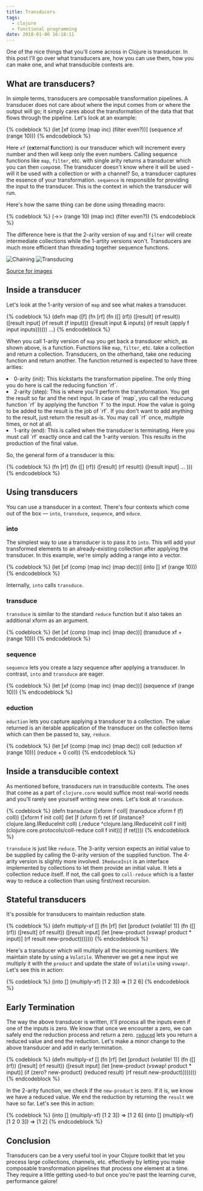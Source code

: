 ```yaml
---
title: Transducers
tags:
  - clojure
  - functional programming
date: 2018-01-06 16:18:11
---
```


One of the nice things that you'll come across in Clojure is transducer. In this post I'll go over what transducers are, how you can use them, how you can make one, and what transducible contexts are.  

## What are transducers?  
In simple terms, transducers are composable transformation pipelines. A transducer does not care about where the input comes from or where the output will go; it simply cares about the transformation of the data that that flows through the pipeline. Let's look at an example:  

{% codeblock %}
(let [xf (comp 
           (map inc)
           (filter even?))]
  (sequence xf (range 10)))
{% endcodeblock %}  

Here `xf` (e**x**ternal **f**unction) is our transducer which will increment every number and then will keep only the even numbers. Calling sequence functions like `map`, `filter`, etc. with single arity returns a transducer which you can then `comp`ose. The transducer doesn't know where it will be used - will it be used with a collection or with a channel? So, a transducer captures the essence of your transformation.  `sequence` is responsible for providing the input to the transducer. This is the context in which the transducer will run.  

Here's how the same thing can be done using threading macro:  

{% codeblock %}
(->> (range 10)
     (map inc)
     (filter even?))
{% endcodeblock %}  

The difference here is that the 2-arity version of `map` and `filter` will create intermediate collections while the 1-artity versions won't. Transducers are much more efficient than threading together sequence functions.  

![Chaining](/images/chain.gif)
![Transducing](/images/transduce.gif)  


[Source for images](https://medium.com/@roman01la/understanding-transducers-in-javascript-3500d3bd9624)

## Inside a transducer  
Let's look at the 1-arity version of `map` and see what makes a transducer.  

{% codeblock %}
(defn map
  ([f]
    (fn [rf]
      (fn
        ([] (rf))
        ([result] (rf result))
        ([result input]
           (rf result (f input)))
        ([result input & inputs]
           (rf result (apply f input inputs))))))
   ...)
{% endcodeblock %}  

When you call 1-arity version of `map` you get back a transducer which, as shown above, is a function. Functions like `map`, `filter`, etc. take a collection and return a collection. Transducers, on the otherhand, take one reducing function and return another. The function returned is expected to have three arities:  
<li> 0-arity (init): This kickstarts the transformation pipeline. The only thing you do here is call the reducing function `rf`.</li>
<li> 2-arity (step): This is where you'll perform the transformation. You get the result so far and the next input. In case of `map`, you call the reducung function `rf` by applying the function `f` to the input. How the value is going to be added to the result is the job of `rf`. If you don't want to add anything to the result, just return the result as-is. You may call `rf` once, multiple times, or not at all.</li>
<li> 1-arity (end): This is called when the transducer is terminating. Here you must call `rf` exactly once and call the 1-arity version. This results in the production of the final value.</li>  

So, the general form of a transducer is this:  

{% codeblock %}
(fn [rf]
  (fn 
    ([] (rf))
    ([result] (rf result))
    ([result input] ... )))
{% endcodeblock %}  

## Using transducers

You can use a transducer in a context. There's four contexts which come out of the box — `into`, `transduce`, `sequence`, and `educe`.

### into  
The simplest way to use a transducer is to pass it to `into`. This will add your transformed elements to an already-existing collection after applying the transducer. In this example, we're simply adding a range into a vector.  

{% codeblock %}
(let [xf (comp (map inc)
               (map dec))]
  (into [] xf (range 10)))
{% endcodeblock %}  

Internally, `into` calls `transduce`.  

### transduce  
`transduce` is similar to the standard `reduce` function but it also takes an additional xform as an argument.  

{% codeblock %}
(let [xf (comp (map inc)
               (map dec))]
  (transduce xf + (range 10)))
{% endcodeblock %}

### sequence  
`sequence` lets you create a lazy sequence after applying a transducer. In contrast, `into` and `transduce` are eager.

{% codeblock %}
(let [xf (comp (map inc)
               (map dec))]
  (sequence xf (range 10)))
{% endcodeblock %}  

### eduction  
`eduction` lets you capture applying a transducer to a collection. The value returned is an iterable application of the transducer on the collection items which can then be passed to, say, `reduce`.  

{% codeblock %}
(let [xf (comp (map inc)
               (map dec))
      coll (eduction xf (range 10))]
  (reduce + 0 coll))
{% endcodeblock %}  

## Inside a transducible context  
As mentioned before, transducers run in transducible contexts. The ones that come as a part of `clojure.core` would suffice most real-world needs and you'll rarely see yourself writing new ones. Let's look at `transduce`.  

{% codeblock %}
(defn transduce
  ([xform f coll] (transduce xform f (f) coll))
  ([xform f init coll]
     (let [f (xform f)
           ret (if (instance? clojure.lang.IReduceInit coll)
                 (.reduce ^clojure.lang.IReduceInit coll f init)
                 (clojure.core.protocols/coll-reduce coll f init))]
       (f ret))))
{% endcodeblock %}  

`transduce` is just like `reduce`. The 3-arity version expects an initial value to be supplied by calling the 0-arity version of the supplied function. The 4-arity version is slightly more involved. `IReduceInit` is an interface implemented by collections to let them provide an initial value. It lets a collection reduce itself. If not, the call goes to `coll-reduce` which is a faster way to reduce a collection than using first/next recursion.  

## Stateful transducers  
It's possible for transducers to maintain reduction state.   

{% codeblock %}
(defn multiply-xf
  []
  (fn [rf]
    (let [product (volatile! 1)]
      (fn
        ([] (rf))
        ([result] (rf result))
        ([result input]
         (let [new-product (vswap! product * input)]
           (rf result new-product)))))))
{% endcodeblock %}  

Here's a transducer which will multiply all the incoming numbers. We maintain state by using a `Volatile`. Whenever we get a new input we multiply it with the `product` and update the state of `Volatile` using `vswap!`. Let's see this in action:

{% codeblock %}
(into [] (multiply-xf) [1 2 3])
=> [1 2 6]
{% endcodeblock %}

## Early Termination  

The way the above transducer is written, it'll process all the inputs even if one of the inputs is zero. We know that once we encounter a zero, we can safely end the reduction process and return a zero. [`reduced`](https://clojure.github.io/clojure/clojure.core-api.html#clojure.core/reduced) lets you return a reduced value and end the reduction. Let's make a minor change to the above transducer and add in early termination.  

{% codeblock %}
(defn multiply-xf
  []
  (fn [rf]
    (let [product (volatile! 1)]
      (fn
        ([] (rf))
        ([result] (rf result))
        ([result input]
         (let [new-product (vswap! product * input)]
           (if (zero? new-product)
             (reduced result)
             (rf result new-product))))))))
{% endcodeblock %}

In the 2-arity function, we check if the `new-product` is zero. If it is, we know we have a reduced value. We end the reduction by returning the `result` we have so far.  Let's see this in action:

{% codeblock %}
(into [] (multiply-xf) [1 2 3])
=> [1 2 6]
(into [] (multiply-xf) [1 2 0 3])
=> [1 2]
{% endcodeblock %}

## Conclusion  

Transducers can be a very useful tool in your Clojure toolkit that let you process large collections, channels, etc. effectively by letting you make composable transformation pipelines that process one element at a time. They require a little getting used-to but once you're past the learning curve, performance galore!

